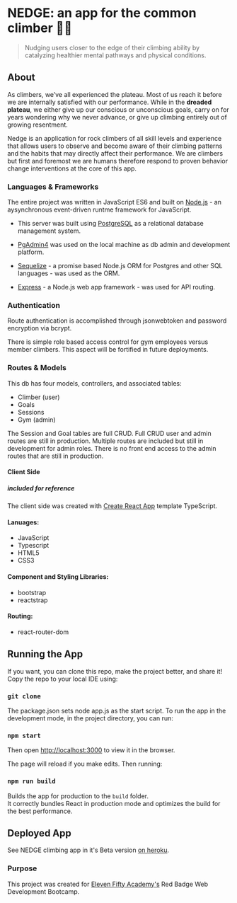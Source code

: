 # NEDGE: an app for the common climber 🧗‍♂️

> Nudging users closer to the edge of their climbing ability by catalyzing healthier mental pathways and physical conditions.

## About 

As climbers, we’ve all experienced the plateau. Most of us reach it
before we are internally satisfied with our performance. While in
the **dreaded plateau**, we either give up our conscious or unconscious
goals, carry on for years wondering why we never advance, or give up climbing entirely out of growing resentment.

Nedge is an application for rock climbers of all skill levels and experience that allows users to observe and become aware of their climbing patterns and the habits that may directly affect their performance. We are climbers but first and foremost we are humans therefore respond to proven behavior change interventions at the core of this app.

### Languages & Frameworks

The entire project was written in JavaScript ES6 and built on [Node.js](https://nodejs.org) - an aysynchronous event-driven runtme framework for JavaScript. 

- This server was built using [PostgreSQL](https://www.postgresql.org) as a relational database management system.

- [PgAdmin4](https://www.pgadmin.org) was used on the local machine as db admin and development platform. 

- [Sequelize](https://sequelize.org) - a promise based Node.js ORM for Postgres and other SQL languages - was used as the ORM. 

- [Express](https://expressjs.com) - a Node.js web app framework - was used for API routing.

### Authentication

Route authentication is accomplished through jsonwebtoken and password encryption via bcrypt.  

There is simple role based access control for gym employees versus member climbers. This aspect will be fortified in future deployments.

### Routes & Models 

This db has four models, controllers, and associated tables: 
- Climber (user)
- Goals
- Sessions
- Gym (admin)

The Session and Goal tables are full CRUD. Full CRUD user and admin routes are still in production. Multiple routes are included but still in development for admin roles. There is no front end access to the admin routes that are still in production. 

#### Client Side 
##### included for reference 

The client side was created with [Create React App](https://github.com/facebook/create-react-app) template TypeScript. 

#### Lanuages: 
- JavaScript 
- Typescript
- HTML5 
- CSS3

#### Component and Styling Libraries: 
- bootstrap
- reactstrap

#### Routing:
- react-router-dom

## Running the App

If you want, you can clone this repo, make the project better, and share it! Copy the repo to your local IDE using:

### `git clone`

The package.json sets node app.js as the start script. To run the app in the development mode, in the project directory, you can run:

### `npm start`

Then open [http://localhost:3000](http://localhost:3000) to view it in the browser.

The page will reload if you make edits. Then running:

### `npm run build`

Builds the app for production to the `build` folder.\
It correctly bundles React in production mode and optimizes the build for the best performance.

## Deployed App

See NEDGE climbing app in it's Beta version [on heroku](https://nedge-crimbing.herokuapp.com/).

### Purpose

This project was created for [Eleven Fifty Academy's](https://elevenfifty.org/) Red Badge Web Development Bootcamp.  